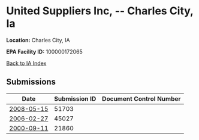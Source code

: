# United Suppliers Inc, -- Charles City, Ia

**Location:** Charles City, IA

**EPA Facility ID:** 100000172065

[Back to IA Index](../../index.md)

## Submissions

| Date | Submission ID | Document Control Number |
|------|--------------|-------------------------|
| [2008-05-15](submissions/51703.md) | 51703 |  |
| [2006-02-27](submissions/45027.md) | 45027 |  |
| [2000-09-11](submissions/21860.md) | 21860 |  |
